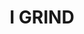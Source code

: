 ---
ee_id_thing: '4450'
site: '1'
type: '2'
inv_num: 2018-045
url: 2018-045-i-grind
title: I GRIND
year: '2018'
display_year: '2018'
medium: Laserjet on 711 take-out bag
dims: 33 x 20 cm
pitch: ''
ps: ''
live_url: ''
related: ''
youtube: ''
related_code: ''
imgs: flagship-2017-062-db-jih--7Vtk.jpg
subheading: ''
download: ''
add_credit: ''
commission: ''
layout: things-i-made
---
